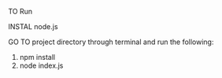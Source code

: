 <h> TO  Run</h>

INSTAL node.js

GO TO project directory through terminal and run the following:
1. npm install
2. node index.js
   
